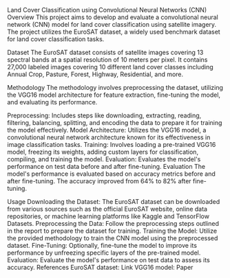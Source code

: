Land Cover Classification using Convolutional Neural Networks (CNN)
Overview
This project aims to develop and evaluate a convolutional neural network (CNN) model for land cover classification using satellite imagery. The project utilizes the EuroSAT dataset, a widely used benchmark dataset for land cover classification tasks.

Dataset
The EuroSAT dataset consists of satellite images covering 13 spectral bands at a spatial resolution of 10 meters per pixel. It contains 27,000 labeled images covering 10 different land cover classes including Annual Crop, Pasture, Forest, Highway, Residential, and more.

Methodology
The methodology involves preprocessing the dataset, utilizing the VGG16 model architecture for feature extraction, fine-tuning the model, and evaluating its performance.

Preprocessing: Includes steps like downloading, extracting, reading, filtering, balancing, splitting, and encoding the data to prepare it for training the model effectively.
Model Architecture: Utilizes the VGG16 model, a convolutional neural network architecture known for its effectiveness in image classification tasks.
Training: Involves loading a pre-trained VGG16 model, freezing its weights, adding custom layers for classification, compiling, and training the model.
Evaluation: Evaluates the model's performance on test data before and after fine-tuning.
Evaluation
The model's performance is evaluated based on accuracy metrics before and after fine-tuning. The accuracy improved from 64% to 82% after fine-tuning.

Usage
Downloading the Dataset: The EuroSAT dataset can be downloaded from various sources such as the official EuroSAT website, online data repositories, or machine learning platforms like Kaggle and TensorFlow Datasets.
Preprocessing the Data: Follow the preprocessing steps outlined in the report to prepare the dataset for training.
Training the Model: Utilize the provided methodology to train the CNN model using the preprocessed dataset.
Fine-Tuning: Optionally, fine-tune the model to improve its performance by unfreezing specific layers of the pre-trained model.
Evaluation: Evaluate the model's performance on test data to assess its accuracy.
References
EuroSAT dataset: Link
VGG16 model: Paper
